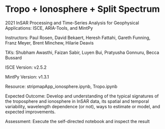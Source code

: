 # Tropo + Ionosphere + Split Spectrum
2021 InSAR Processing and Time-Series Analysis for Geophysical Applications: ISCE, ARIA-Tools, and MintPy

Instructors: Paul Rosen, David Bekaert, Heresh Fattahi, Gareth Funning, Franz Meyer, Brent Minchew, Hilarie Deavis

TA’s: Shubham Awasthi, Faizan Sabir, Luyen Bui, Pratyusha Gonnuru, Becca Bussard

ISCE Version: v2.5.2

MintPy Version: v1.3.1

Resource: stripmapApp_ionosphere.ipynb, Tropo.ipynb

Expected Outcome: Develop and understanding of the typical signatures of the troposphere and ionosphere in InSAR data, its spatial and temporal variability, wavelength dependence (or not), ways to estimate or model, and expected improvements.

Assessment: Execute the self-directed notebook and inspect the result
